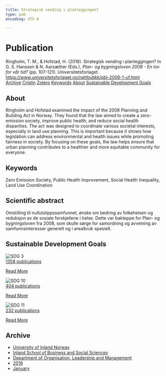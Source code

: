 ```yaml
---
title: Strategisk vending i planleggingen?
type: pub
encoding: UTF-8

---
```

<h1>Publication</h1>
<article id="csl-bib-container-23X5YK2Q" class="csl-bib-container">
  <div class="csl-bib-body"> <div class="csl-entry">Ringholm, T. M., &#38; Hofstad, H. (2018). Strategisk vending i planleggingen? In G. S. Hanssen &#38; N. Aarsæther (Eds.), <i>Plan- og bygningsloven 2008 - En lov for vår tid?</i> (pp. 107–121). Universitetsforlaget. <a href="https://www.universitetsforlaget.no/nettbutikk/pbl-2008-1-uf.html">https://www.universitetsforlaget.no/nettbutikk/pbl-2008-1-uf.html</a></div> </div>
  <div class="csl-bib-buttons">
    <a href="#taxonomy-article-23X5YK2Q" alt="archive" class="csl-bib-button">Archive</a>
    <a href="https://app.cristin.no/results/show.jsf?id=1652518" alt="Cristin" class="csl-bib-button">Cristin</a>
    <a href="http://zotero.org/groups/5881554/items/23X5YK2Q" alt="Zotero" class="csl-bib-button">Zotero</a>
    <a href="#keywords-article-23X5YK2Q" alt="keywords" class="csl-bib-button">Keywords</a>
    <a href="#about-article-23X5YK2Q" alt="about_pub" class="csl-bib-button">About</a>
    <a href="#sdg-article-23X5YK2Q" alt="sdg" class="csl-bib-button">Sustainable Development Goals</a>
  </div>
  <div id="csl-bib-meta-container-23X5YK2Q"></div>
</article>
<div id="csl-bib-meta-23X5YK2Q" class="csl-bib-meta">
  <article id="about-article-23X5YK2Q" class="about_pub-article">
    <h1>About</h1>
    Ringholm and Hofstad examined the impact of the 2008 Planning and Building Act in Norway. They found that the law aimed to create a zero-emission society, improve public health, and reduce social health disparities. The act was designed to coordinate various societal interests, especially in land use planning. This is important because it shows how legislation can address environmental and health issues while promoting fairness in society. By focusing on these goals, the law helps ensure that urban planning contributes to a healthier and more equitable community for everyone.
  </article>
  <article id="keywords-article-23X5YK2Q" class="keywords-article">
    <h1>Keywords</h1>
    Zero Emission Society, Public Health Improvement, Social Health Inequality, Land Use Coordination
  </article>
  <article id="abstract-article-23X5YK2Q" class="abstract-article">
    <h1>Scientific abstract</h1>
    Omstilling til nullutslippssamfunnet, ønske om bedring av folkehelsen og reduksjon av de sosiale forskjellene i helse. Dette var bakteppe for Plan- og bygningsloven fra 2008, som skulle sørge for samordning og avveining av samfunnsinteresser generelt og i arealbruk spesielt.
  </article>
  <article id="sdg-article-23X5YK2Q" class="sdg-article">
    <h1>Sustainable Development Goals</h1>
    <div class="sdg-container"><div id="sdg3" class="sdg">
        <img src="{{< params subfolder >}}images/sdg/sdg03_en.png" class="image" alt="SDG 3">
        <div class="sdg-overlay">
          <a href="/en/archive/?key=?sdg=3#archive" class="sdg-publication-count"><span>1358</span> publications</a>
          <p><a href="https://sdgs.un.org/goals/goal3" class="sdg-read-more">Read More</a></p>
        </div>
      </div> <div id="sdg10" class="sdg">
        <img src="{{< params subfolder >}}images/sdg/sdg10_en.png" class="image" alt="SDG 10">
        <div class="sdg-overlay">
          <a href="/en/archive/?key=?sdg=10#archive" class="sdg-publication-count"><span>404</span> publications</a>
          <p><a href="https://sdgs.un.org/goals/goal10" class="sdg-read-more">Read More</a></p>
        </div>
      </div> <div id="sdg11" class="sdg">
        <img src="{{< params subfolder >}}images/sdg/sdg11_en.png" class="image" alt="SDG 11">
        <div class="sdg-overlay">
          <a href="/en/archive/?key=?sdg=11#archive" class="sdg-publication-count"><span>232</span> publications</a>
          <p><a href="https://sdgs.un.org/goals/goal11" class="sdg-read-more">Read More</a></p>
        </div>
      </div></div>
  </article>
  <article id="taxonomy-article-23X5YK2Q" class="taxonomy-article">
    <h1>Archive</h1>
    <ul>
      <li>
        <a href="/en/archive/?key=3DCRN523">University of Inland Norway</a>
      </li>
      <li>
        <a href="/en/archive/?key=DU8Q9LN9">Inland School of Business and Social Sciences</a>
      </li>
      <li>
        <a href="/en/archive/?key=4LUWR3ZM">Department of Organisation, Leadership and Management</a>
      </li>
      <li>
        <a href="/en/archive/?key=7GQPC2L9">2019</a>
      </li>
      <li>
        <a href="/en/archive/?key=2WRZR9KE">January</a>
      </li>
    </ul>
  </article>
</div>
